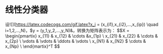 # 线性分类器
设![](https://latex.codecogs.com/gif.latex?x_i = (x_{i1},x_{i2},...,x_{ip}) \quad i=1,2,...,N)，$y = (y_1,y_2,...,y_N)&，转换为矩阵表示为：
$$X = \begin{pmartix}
        x_{11} & x_{12} & \cdots &x_{1p} \\
        x_{21} & x_{22} & \cdots & x_{2p} \\
        \vdots & \vdots & \ddots & \vdots \\
        x_{N1} & x_{N2} $ \cdots & x_{Np} \\
        \end{martix}^T
$$